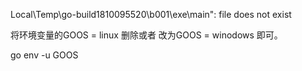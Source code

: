 Local\\Temp\\go-build1810095520\\b001\\exe\\main": file does not exist

将环境变量的GOOS = linux 删除或者 改为GOOS = winodows 即可。


go env -u GOOS

